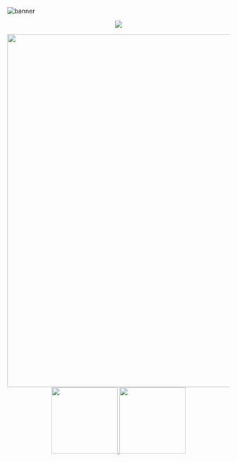 

<!--< Banner >-->

![banner](https://user-images.githubusercontent.com/86687715/193377775-0410e1ab-e77b-4300-a189-99d0c79cd420.png)






<!--< Ícones >-->

<p align="center">
  <a href="https://skillicons.dev">
    <img src="https://skillicons.dev/icons?i=nodejs,typescript,javascript,html,css,sass,bootstrap,git" />
  </a>
</p>




<!--< Stats > -->
<div align="center">
  <a href="https://app.dooboo.io/Rodr1goTavares"><img src="https://server.dooboo.io/github-stats/Rodr1goTavares" width="800" /></a>
</div>
   
     
 <!--< Github Readme Stats >-->
  
  <div align="center">
  <a href="https://github.com/Rodr1goTavares">
    <img height="150em" src="https://github-readme-stats.vercel.app/api?username=Rodr1goTavares&count_private=true&include_all_commits=false&show_icons=true&theme=chartreuse-dark&hide_border=true&show_owner=true"/>
    <img height="150em" src="https://github-readme-stats.vercel.app/api/top-langs/?username=Rodr1goTavares&theme=chartreuse-dark&hide_border=true&&layout=compact"/>
  </a>
</div>
 
  
  
  
  
  <!--< Stats Backup >-->
  <!--

 <div align="center">
  <a href="https://github.com/Rodr1goTavares">
    <img height="150em" src="https://github-readme-stats.vercel.app/api?username=Rodr1goTavares&count_private=true&include_all_commits=false&show_icons=true&theme=chartreuse-dark&hide_border=false&show_owner=true"/>
    <img height="150em" src="https://github-readme-stats.vercel.app/api/top-langs/?username=Rodr1goTavares&theme=chartreuse-dark&hide_border=false&&layout=compact"/>
  </a>
</div>

  -->




  
  
  
  










